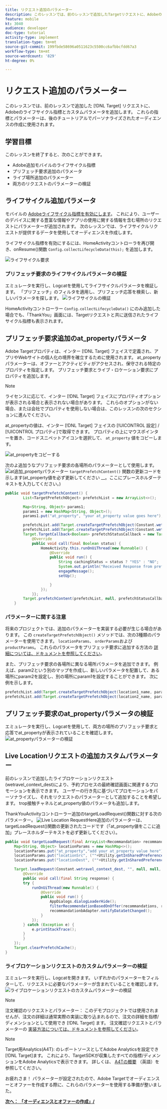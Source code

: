 ```yaml
---
title: リクエスト追加のパラメーター
description: このレッスンでは、前のレッスンで追加したTargetリクエストに、Adobeのライフサイクル指標とカスタムパラメータを追加します。 これらの指標とパラメーターは、後のチュートリアルでパーソナライズされたオーディエンスの作成に使用されます。
feature: mobile
kt: 3040
audience: developer
doc-type: tutorial
activity-type: implement
translation-type: tm+mt
source-git-commit: 199fbde58696a0511623c5500cc6afbbcfdd67a3
workflow-type: tm+mt
source-wordcount: '829'
ht-degree: 0%

---
```



# リクエスト追加のパラメーター

このレッスンでは、前のレッスンで追加した [!DNL Target] リクエストに、Adobeのライフサイクル指標とカスタムパラメータを追加します。 これらの指標とパラメーターは、後のチュートリアルでパーソナライズされたオーディエンスの作成に使用されます。

## 学習目標

このレッスンを終了すると、次のことができます。

* Adobe追加モバイルのライフサイクル指標
* プリフェッチ要求追加のパラメータ
* ライブ場所追加のパラメーター
* 両方のリクエストのパラメーターの検証

## ライフサイクル追加パラメータ

モバイルの [Adobeライフサイクル指標を有効にします](https://docs.adobe.com/content/help/en/mobile-services/android/metrics.html)。 これにより、ユーザーのデバイスに関する豊富な情報やアプリの使用に関する情報を含む場所のリクエストにパラメーターが追加されます。 次のレッスンでは、ライフサイクルリクエストが提供するデータを使用してオーディエンスを作成します。

ライフサイクル指標を有効にするには、HomeActivityコントローラを再び開き、onResume()関数 `Config.collectLifecycleData(this);` を追加します。

![ライフサイクル要求](assets/lifecycle_code.jpg)

### プリフェッチ要求のライフサイクルパラメータの検証

エミュレータを実行し、Logcatを使用してライフサイクルパラメータを検証します。 「プリフェッチ」のフィルタを適用し、プリフェッチ応答を検索し、新しいパラメータを探します。
![ライフサイクルの検証](assets/lifecycle_validation.jpg)

HomeActivityコントローラー `Config.collectLifecycleData()` にのみ追加した場合でも、「ThankYou」画面には、Targetリクエストと共に送信されたライフサイクル指標も表示されます。

## プリフェッチ要求追加のat_propertyパラメータ

Adobe Targetプロパティは、インター [!DNL Target] フェイスで定義され、アプリやWebサイトの個人化の境界を確立するために使用されます。 at_propertyパラメーターは、オファーとアクティビティがアクセスされ、保守される特定のプロパティを指定します。 プリフェッチ要求とライブ・ロケーション要求にプロパティを追加します。

>[!NOTE]
>
>ライセンスに応じて、インター [!DNL Target] フェイスにプロパティオプションが表示される場合と表示されない場合があります。 これらのオプションがない場合、または会社でプロパティを使用しない場合は、このレッスンの次のセクションに進んでください。

at_propertyの値は、インター [!DNL Target] フェイスの [!UICONTROL 設定] / [!UICONTROL プロパティ]で取得できます。  プロパティの上にマウスポインターを置き、コードスニペットアイコンを選択して、 `at_property` 値をコピーします。

![at_propertyをコピーする](assets/at_property_interface.jpg)

次のよ追加うなプリフェッチ要求の各場所のパラメーターとして使用します。
![at追加_propertyパラメータ](assets/params_at_property.jpg)ー `targetPrefetchContent()` 関数の更新コードを示します(at_property値を必ず更新してください __。ここにプレースホルダーテキストを入力してください。)

```java
public void targetPrefetchContent() {
        List<TargetPrefetchObject> prefetchList = new ArrayList<>();

        Map<String, Object> params1;
        params1 = new HashMap<String, Object>();
        params1.put("at_property", "your at_property value goes here");

        prefetchList.add(Target.createTargetPrefetchObject(Constant.wetravel_engage_home, params1));
        prefetchList.add(Target.createTargetPrefetchObject(Constant.wetravel_engage_search, params1));
        Target.TargetCallback<Boolean> prefetchStatusCallback = new Target.TargetCallback<Boolean>() {
            @Override
            public void call(final Boolean status) {
                HomeActivity.this.runOnUiThread(new Runnable() {
                    @Override
                    public void run() {
                        String cachingStatus = status ? "YES" : "NO";
                        System.out.println("Received Response from prefetch : " + cachingStatus);
                        engageMessage();
                        setUp();

                    }
                });
            }};
        Target.prefetchContent(prefetchList, null, prefetchStatusCallback);
    }
```

### パラメーターに関する注意

将来のプロジェクトでは、追加のパラメーターを実装する必要が生じる場合があります。 この `createTargetPrefetchObject()` メソッドでは、次の3種類のパラメーターを使用できます。 `locationParams`、 `orderParams`および `productParams`。 これらのパラメータをプリフェッチ要求に追加する方法の [詳細については、ドキュメントを参照してください](https://docs.adobe.com/content/help/en/mobile-services/android/target-android/c-mob-target-prefetch-android.html)。

また、プリフェッチ要求の各場所に異なる場所パラメータを追加できます。 例えば、param2という別のマップを作成し、新しいパラメータを配置して、ある場所にparam2を設定し、別の場所にparam1を設定することができます。 次に例を示します。

```java
prefetchList.add(Target.createTargetPrefetchObject(location1_name, params1);
prefetchList.add(Target.createTargetPrefetchObject(location2_name, params2);
```

## プリフェッチ要求のat_propertyパラメータの検証

エミュレータを実行し、Logcatを使用して、両方の場所のプリフェッチ要求と応答でat_propertyが表示されていることを確認します。
![at_propertyパラメーターの検証](assets/parameters_at_property_validation.jpg)

## Live Locationリクエストの追加カスタムパラメーター

前のレッスンで追加したライブロケーションリクエスト(wetravel_context_dest)により、予約プロセスの最終確認画面に関連するプロモーションを表示できます。 ユーザーの行き先に基づいてプロモーションをパーソナライズし、それをリクエストのパラメーターとして追加することを希望します。 trop接触チャネルとat_property値のパラメータも追加します。

ThankYouActivityコントローラー追加のtargetLoadRequest()関数に対する次のパラメーター。
![Live Location Request](assets/parameters_live_location.jpg)Here追加のパラメーターは、targetLoadRequest()関数の更新されたコードです（「at_property値をここに追加」プレースホルダーテキストを必ず更新してください）。

```java
public void targetLoadRequest(final ArrayList<Recommandation> recommandations) {
    Map<String, Object> locationParams = new HashMap<>();
    locationParams.put("at_property","add your at_property value here");
    locationParams.put("locationSrc", (""+Utility.getInSharedPreference(ThankYouActivity.this,Constant.departure,"")));
    locationParams.put("locationDest", (""+Utility.getInSharedPreference(ThankYouActivity.this,Constant.destination,"")));

    Target.loadRequest(Constant.wetravel_context_dest, "", null, null, locationParams, new Target.TargetCallback<String>() {
        @Override
        public void call(final String response) {
        try {
            runOnUiThread(new Runnable() {
                @Override
                public void run() {
                    AppDialogs.dialogLoaderHide();
                    filterRecommendationBasedOnOffer(recommandations, response);
                    recommandationbAdapter.notifyDataSetChanged();
                }
            });
        } catch (Exception e) {
            e.printStackTrace();
        }
        }
    });
    Target.clearPrefetchCache();
}
```

### ライブロケーションリクエストのカスタムパラメーターの検証

エミュレータを実行し、Logcatを開きます。 いずれかのパラメーターをフィルターして、リクエストに必要なパラメーターが含まれていることを確認します。
![ライブロケーションリクエストのカスタムパラメーターの検証](assets/parameters_live_location_validation.jpg)

>[!NOTE]
>
>注文確認のリクエストとパラメーター： このデモプロジェクトでは使用されませんが、注文の詳細は通常実際の実装に取り込まれるので、注文の詳細を指標/ディメンションとして使用でき [!DNL Target] ます。 注文確認リクエストとパラメーターの [実装方法については、ドキュメントを参照してください](https://docs.adobe.com/content/help/en/mobile-services/android/target-android/c-target-methods.html)。

>[!NOTE]
>
>Target用Analytics(A4T): のレポートソースとしてAdobe Analyticsを設定でき [!DNL Target]ます。 これにより、TargetSDKが収集したすべての指標/ディメンションをAdobe Analyticsで表示できます。 詳しくは、 [A4Tの概要](https://docs.adobe.com/content/help/en/target/using/integrate/a4t/a4t.html) （英語）を参照してください。

お疲れさま！ パラメーターが設定されたので、Adobe Targetでオーディエンスーとオファーを作成する際に、これらのパラメーターを使用する準備が整いました。

**[次へ： 「オーディエンスとオファーの作成」/](create-audiences-and-offers.md)**
